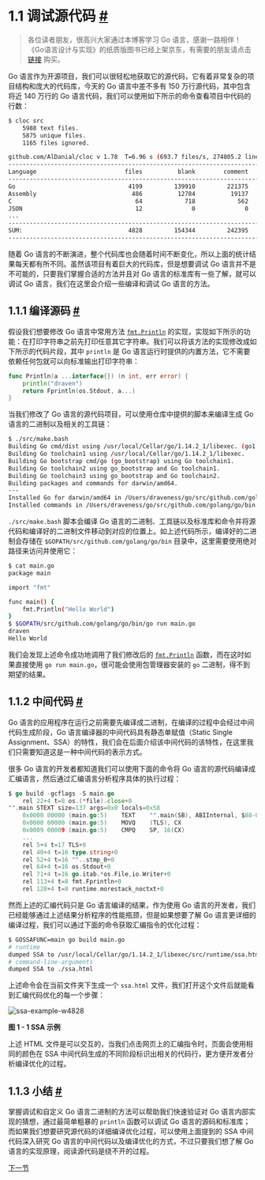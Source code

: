 # 1.1 调试源代码 [#](#11-%e8%b0%83%e8%af%95%e6%ba%90%e4%bb%a3%e7%a0%81)

> 各位读者朋友，很高兴大家通过本博客学习 Go 语言，感谢一路相伴！《Go语言设计与实现》的纸质版图书已经上架京东，有需要的朋友请点击 [链接](https://union-click.jd.com/jdc?e=&p=JF8BAL8JK1olXDYCVlpeCEsQAl9MRANLAjZbERscSkAJHTdNTwcKBlMdBgABFksVB2wIG1wUQl9HCANtSABQA2hTHjBwD15qUVsVU01rX2oKXVcZbQcyV19eC0sTAWwPHGslXQEyAjBdCUoWAm4NH1wSbQcyVFlfDkkfBWsKGFkXWDYFVFdtfQhHRDtXTxlXbTYyV25tOEsnAF9KdV4QXw4HUAlVAU5DAmoMSQhGDgMBAVpcWEMSU2sLTlpBbQQDVVpUOA) 购买。

Go 语言作为开源项目，我们可以很轻松地获取它的源代码，它有着非常复杂的项目结构和庞大的代码库，今天的 Go 语言中差不多有 150 万行源代码，其中包含将近 140 万行的 Go 语言代码，我们可以使用如下所示的命令查看项目中代码的行数：

```bash
$ cloc src
    5988 text files.
    5875 unique files.
    1165 files ignored.

github.com/AlDanial/cloc v 1.78  T=6.96 s (693.7 files/s, 274805.2 lines/s)
-----------------------------------------------------------------------------------
Language                         files          blank        comment           code
-----------------------------------------------------------------------------------
Go                                4199         139910         221375        1398357
Assembly                           486          12784          19137         106699
C                                   64            718            562           4587
JSON                                12              0              0           1712
...
-----------------------------------------------------------------------------------
SUM:                              4828         154344         242395        1515787
-----------------------------------------------------------------------------------
```

随着 Go 语言的不断演进，整个代码库也会随着时间不断变化，所以上面的统计结果每天都有所不同。虽然该项目有着巨大的代码库，但是想要调试 Go 语言并不是不可能的，只要我们掌握合适的方法并且对 Go 语言的标准库有一些了解，就可以调试 Go 语言，我们在这里会介绍一些编译和调试 Go 语言的方法。

## 1.1.1 编译源码 [#](#111-%e7%bc%96%e8%af%91%e6%ba%90%e7%a0%81)

假设我们想要修改 Go 语言中常用方法 [`fmt.Println`](https://draveness.me/golang/tree/fmt.Println) 的实现，实现如下所示的功能：在打印字符串之前先打印任意其它字符串。我们可以将该方法的实现修改成如下所示的代码片段，其中 `println` 是 Go 语言运行时提供的内置方法，它不需要依赖任何包就可以向标准输出打印字符串：

```go
func Println(a ...interface{}) (n int, err error) {
	println("draven")
	return Fprintln(os.Stdout, a...)
}
```

当我们修改了 Go 语言的源代码项目，可以使用仓库中提供的脚本来编译生成 Go 语言的二进制以及相关的工具链：

```bash
$ ./src/make.bash
Building Go cmd/dist using /usr/local/Cellar/go/1.14.2_1/libexec. (go1.14.2 darwin/amd64)
Building Go toolchain1 using /usr/local/Cellar/go/1.14.2_1/libexec.
Building Go bootstrap cmd/go (go_bootstrap) using Go toolchain1.
Building Go toolchain2 using go_bootstrap and Go toolchain1.
Building Go toolchain3 using go_bootstrap and Go toolchain2.
Building packages and commands for darwin/amd64.
---
Installed Go for darwin/amd64 in /Users/draveness/go/src/github.com/golang/go
Installed commands in /Users/draveness/go/src/github.com/golang/go/bin
```

`./src/make.bash` 脚本会编译 Go 语言的二进制、工具链以及标准库和命令并将源代码和编译好的二进制文件移动到对应的位置上。如上述代码所示，编译好的二进制会存储在 `$GOPATH/src/github.com/golang/go/bin` 目录中，这里需要使用绝对路径来访问并使用它：

```bash
$ cat main.go
package main

import "fmt"

func main() {
	fmt.Println("Hello World")
}
$ $GOPATH/src/github.com/golang/go/bin/go run main.go
draven
Hello World
```

我们会发现上述命令成功地调用了我们修改后的 [`fmt.Println`](https://draveness.me/golang/tree/fmt.Println) 函数，而在这时如果直接使用 `go run main.go`，很可能会使用包管理器安装的 `go` 二进制，得不到期望的结果。

## 1.1.2 中间代码 [#](#112-%e4%b8%ad%e9%97%b4%e4%bb%a3%e7%a0%81)

Go 语言的应用程序在运行之前需要先编译成二进制，在编译的过程中会经过中间代码生成阶段，Go 语言编译器的中间代码具有静态单赋值（Static Single Assignment、SSA）的特性，我们会在后面介绍该中间代码的该特性，在这里我们只需要知道这是一种中间代码的表示方式。

很多 Go 语言的开发者都知道我们可以使用下面的命令将 Go 语言的源代码编译成汇编语言，然后通过汇编语言分析程序具体的执行过程：

```go
$ go build -gcflags -S main.go
	rel 22+4 t=8 os.(*file).close+0
"".main STEXT size=137 args=0x0 locals=0x58
	0x0000 00000 (main.go:5)	TEXT	"".main(SB), ABIInternal, $88-0
	0x0000 00000 (main.go:5)	MOVQ	(TLS), CX
	0x0009 00009 (main.go:5)	CMPQ	SP, 16(CX)
	...
	rel 5+4 t=17 TLS+0
	rel 40+4 t=16 type.string+0
	rel 52+4 t=16 ""..stmp_0+0
	rel 64+4 t=16 os.Stdout+0
	rel 71+4 t=16 go.itab.*os.File,io.Writer+0
	rel 113+4 t=8 fmt.Fprintln+0
	rel 128+4 t=8 runtime.morestack_noctxt+0
```

然而上述的汇编代码只是 Go 语言编译的结果，作为使用 Go 语言的开发者，我们已经能够通过上述结果分析程序的性能瓶颈，但是如果想要了解 Go 语言更详细的编译过程，我们可以通过下面的命令获取汇编指令的优化过程：

```bash
$ GOSSAFUNC=main go build main.go
# runtime
dumped SSA to /usr/local/Cellar/go/1.14.2_1/libexec/src/runtime/ssa.html
# command-line-arguments
dumped SSA to ./ssa.html
```

上述命令会在当前文件夹下生成一个 `ssa.html` 文件，我们打开这个文件后就能看到汇编代码优化的每一个步骤：

![ssa-example-w4828](https://gitlab.com/moqsien/go-design-implementation/-/raw/main/ssa-example.png)

**图 1 \- 1 SSA 示例**

上述 HTML 文件是可以交互的，当我们点击网页上的汇编指令时，页面会使用相同的颜色在 SSA 中间代码生成的不同阶段标识出相关的代码行，更方便开发者分析编译优化的过程。

## 1.1.3 小结 [#](#113-%e5%b0%8f%e7%bb%93)

掌握调试和自定义 Go 语言二进制的方法可以帮助我们快速验证对 Go 语言内部实现的猜想，通过最简单粗暴的 `println` 函数可以调试 Go 语言的源码和标准库；而如果我们想要研究源代码的详细编译优化过程，可以使用上面提到的 SSA 中间代码深入研究 Go 语言的中间代码以及编译优化的方式，不过只要我们想了解 Go 语言的实现原理，阅读源代码是绕不开的过程。

[下一节](https://github.com/moqsien/MyNotes/blob/main/go%E8%AF%AD%E8%A8%80%E5%BA%95%E5%B1%82%E5%AE%9E%E7%8E%B0/go%E5%BA%95%E5%B1%82%E8%AE%BE%E8%AE%A1%E4%B8%8E%E5%AE%9E%E7%8E%B0/2-%E7%BC%96%E8%AF%91%E5%8E%9F%E7%90%86/01-%E7%BC%96%E8%AF%91%E8%BF%87%E7%A8%8B.md)